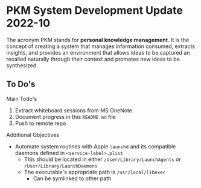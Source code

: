 # PKM System Development Update 2022-10

The acronym PKM stands for **personal knowledge management**. It is the concept of creating a system that manages information consumed, extracts insights, and provides an environment that allows ideas to be captured an recalled naturally through their context and promotes new ideas to be synthesized.


## To Do's

Main Todo's
1. Extract whiteboard sessions from MS OneNote
2. Document progress in this `README.md` file
3. Push to remote repo


Additional Objectives
- Automate system routines with Apple `launchd` and its compatible daemons defined in `<service-label>.plist`
    - This should be located in either `/User/Library/LaunchAgents` or `/User/Library/LaunchDaemons`
    - The executable's appropriate path is `/usr/local/libexec`
        - Can be symlinked to other path
